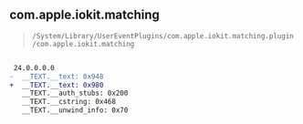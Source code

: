 ## com.apple.iokit.matching

> `/System/Library/UserEventPlugins/com.apple.iokit.matching.plugin/com.apple.iokit.matching`

```diff

 24.0.0.0.0
-  __TEXT.__text: 0x948
+  __TEXT.__text: 0x980
   __TEXT.__auth_stubs: 0x200
   __TEXT.__cstring: 0x468
   __TEXT.__unwind_info: 0x70

```
